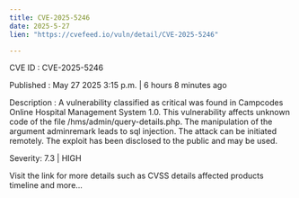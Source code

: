 ```yaml
---
title: CVE-2025-5246
date: 2025-5-27
lien: "https://cvefeed.io/vuln/detail/CVE-2025-5246"

---
```


CVE ID : CVE-2025-5246

Published :  May 27
2025
3:15 p.m. | 6 hours
8 minutes ago

Description : A vulnerability classified as critical was found in Campcodes Online Hospital Management System 1.0. This vulnerability affects unknown code of the file /hms/admin/query-details.php. The manipulation of the argument adminremark leads to sql injection. The attack can be initiated remotely. The exploit has been disclosed to the public and may be used.

Severity: 7.3 | HIGH

Visit the link for more details
such as CVSS details
affected products
timeline
and more...
